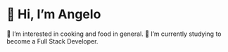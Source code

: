 # 👋 Hi, I’m Angelo
👀 I’m interested in cooking and food in general.
🌱 I’m currently studying to become a Full Stack Developer.

<!---
AngeloAdd/AngeloAdd is a ✨ special ✨ repository because its `README.md` (this file) appears on your GitHub profile.
You can click the Preview link to take a look at your changes.
--->
